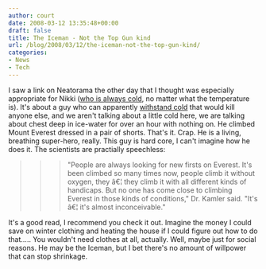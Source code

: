 ```yaml
---
author: court
date: 2008-03-12 13:35:48+00:00
draft: false
title: The Iceman - Not the Top Gun kind
url: /blog/2008/03/12/the-iceman-not-the-top-gun-kind/
categories:
- News
- Tech
---
```


I saw a link on Neatorama the other day that I thought was especially appropriate for Nikki ([who is always cold](http://www.vallentyne.com/blog/2008/02/15/thermal-thief/), no matter what the temperature is).  It's about a guy who can apparently [withstand cold](http://abcnews.go.com/Health/story?id=4393377&page=1) that would kill anyone else, and we aren't talking about a little cold here, we are talking about chest deep in ice-water for over an hour with nothing on.  He climbed Mount Everest dressed in a pair of shorts.  That's it.  Crap.  He is a living, breathing super-hero, really.  This guy is hard core, I can't imagine how he does it.  The scientists are practially speechless:


<blockquote>

> 
> <blockquote>"People are always looking for new firsts on Everest. It's been climbed so many times now, people climb it without oxygen, they â€¦ they climb it with all different kinds of handicaps. But no one has come close to climbing Everest in those kinds of conditions," Dr. Kamler said. "It's â€¦ it's almost inconceivable."</blockquote>
> 
> 
</blockquote>


It's a good read, I recommend you check it out.  Imagine the money I could save on winter clothing and heating the house if I could figure out how to do that.....  You wouldn't need clothes at all, actually.  Well, maybe just for social reasons.  He may be the Iceman, but I bet there's no amount of willpower that can stop shrinkage.
